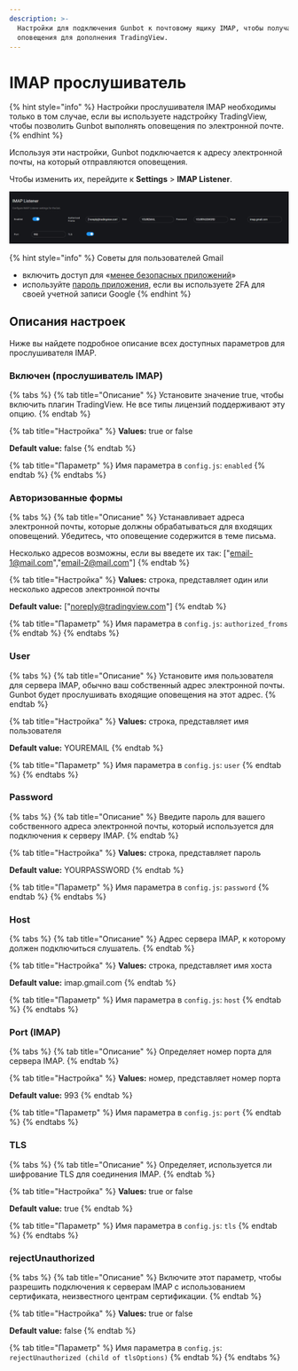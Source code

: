 ```yaml
---
description: >-
  Настройки для подключения Gunbot к почтовому ящику IMAP, чтобы получать
  оповещения для дополнения TradingView.
---
```


# IMAP прослушиватель

{% hint style="info" %}
Настройки прослушивателя IMAP необходимы только в том случае, если вы используете надстройку TradingView, чтобы позволить Gunbot выполнять оповещения по электронной почте.
{% endhint %}

Используя эти настройки, Gunbot подключается к адресу электронной почты, на который отправляются оповещения.

Чтобы изменить их, перейдите к **Settings** &gt; **IMAP Listener**.

![&#x41F;&#x430;&#x440;&#x430;&#x43C;&#x435;&#x442;&#x440;&#x44B; &#x43D;&#x430;&#x441;&#x442;&#x440;&#x43E;&#x435;&#x43A; &#x434;&#x43B;&#x44F; &#x43F;&#x43E;&#x434;&#x43A;&#x43B;&#x44E;&#x447;&#x435;&#x43D;&#x438;&#x44F; Gunbot &#x43A; &#x432;&#x430;&#x448;&#x435;&#x43C;&#x443; &#x43F;&#x43E;&#x447;&#x442;&#x43E;&#x432;&#x43E;&#x43C;&#x443; &#x44F;&#x449;&#x438;&#x43A;&#x443; IMAP.](../../.gitbook/assets/image%20%2816%29%20%282%29.png)

{% hint style="info" %}
Советы для пользователей Gmail

* включить доступ для «[менее безопасных приложений](https://support.google.com/accounts/answer/6010255?hl=en)» 
* используйте [пароль приложения](https://support.google.com/accounts/answer/185833?hl=en), если вы используете 2FA для своей учетной записи Google
{% endhint %}

## Описания настроек

Ниже вы найдете подробное описание всех доступных параметров для прослушивателя IMAP.

### Включен \(прослушиватель IMAP\)

{% tabs %}
{% tab title="Описание" %}
Установите значение true, чтобы включить плагин TradingView. Не все типы лицензий поддерживают эту опцию.
{% endtab %}

{% tab title="Настройка" %}
**Values:** true or false

**Default value:** false
{% endtab %}

{% tab title="Параметр" %}
Имя параметра в `config.js`: `enabled`
{% endtab %}
{% endtabs %}

### Авторизованные формы

{% tabs %}
{% tab title="Описание" %}
Устанавливает адреса электронной почты, которые должны обрабатываться для входящих оповещений. Убедитесь, что оповещение содержится в теме письма.

Несколько адресов возможны, если вы введете их так: \["email-1@mail.com","email-2@mail.com"\]
{% endtab %}

{% tab title="Настройка" %}
**Values:** строка, представляет один или несколько адресов электронной почты

**Default value:** \["noreply@tradingview.com"\]
{% endtab %}

{% tab title="Параметр" %}
Имя параметра в `config.js`: `authorized_froms`
{% endtab %}
{% endtabs %}

### User <a id="user"></a>

{% tabs %}
{% tab title="Описание" %}
Установите имя пользователя для сервера IMAP, обычно ваш собственный адрес электронной почты. Gunbot будет прослушивать входящие оповещения на этот адрес.
{% endtab %}

{% tab title="Настройка" %}
**Values:** строка, представляет имя пользователя

**Default value:** YOUREMAIL
{% endtab %}

{% tab title="Параметр" %}
Имя параметра в `config.js`: `user`
{% endtab %}
{% endtabs %}

### Password <a id="password"></a>

{% tabs %}
{% tab title="Описание" %}
Введите пароль для вашего собственного адреса электронной почты, который используется для подключения к серверу IMAP.
{% endtab %}

{% tab title="Настройка" %}
**Values:** строка, представляет пароль

**Default value:** YOURPASSWORD
{% endtab %}

{% tab title="Параметр" %}
Имя параметра в `config.js`: `password`
{% endtab %}
{% endtabs %}

### Host <a id="host"></a>

{% tabs %}
{% tab title="Описание" %}
Адрес сервера IMAP, к которому должен подключиться слушатель.
{% endtab %}

{% tab title="Настройка" %}
**Values:** строка, представляет имя хоста

**Default value:** imap.gmail.com
{% endtab %}

{% tab title="Параметр" %}
Имя параметра в `config.js`: `host`
{% endtab %}
{% endtabs %}

### Port \(IMAP\) <a id="port-imap"></a>

{% tabs %}
{% tab title="Описание" %}
Определяет номер порта для сервера IMAP.
{% endtab %}

{% tab title="Настройка" %}
**Values:** номер, представляет номер порта

**Default value:** 993
{% endtab %}

{% tab title="Параметр" %}
Имя параметра в `config.js`: `port`
{% endtab %}
{% endtabs %}

### TLS <a id="tls"></a>

{% tabs %}
{% tab title="Описание" %}
Определяет, используется ли шифрование TLS для соединения IMAP.
{% endtab %}

{% tab title="Настройка" %}
**Values:** true or false

**Default value:** true
{% endtab %}

{% tab title="Параметр" %}
Имя параметра в `config.js`: `tls`
{% endtab %}
{% endtabs %}

### rejectUnauthorized <a id="rejectunauthorized"></a>

{% tabs %}
{% tab title="Описание" %}
Включите этот параметр, чтобы разрешить подключения к серверам IMAP с использованием сертификата, неизвестного центрам сертификации.
{% endtab %}

{% tab title="Настройка" %}
**Values:** true or false

**Default value:** false
{% endtab %}

{% tab title="Параметр" %}
Имя параметра в `config.js`: `rejectUnauthorized (child of tlsOptions)`
{% endtab %}
{% endtabs %}

